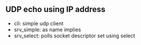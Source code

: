 UDP echo using IP address
-------------------------

* cli: simple udp client
* srv_simple: as name implies
* srv_select: polls socket descriptor set using select
